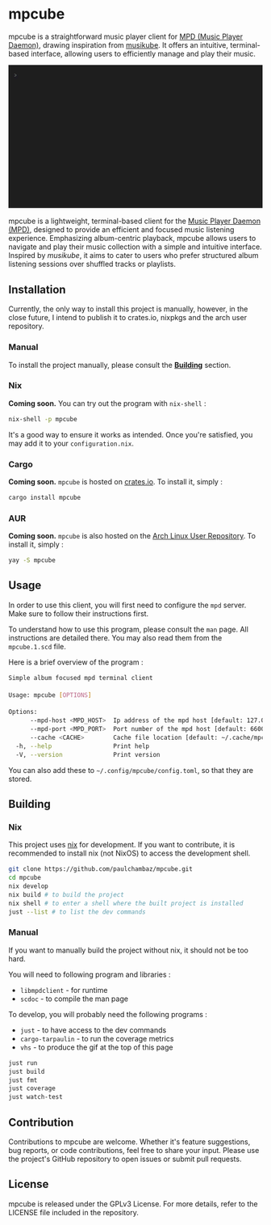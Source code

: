 # mpcube

mpcube is a straightforward music player client for [MPD (Music Player Daemon)](https://github.com/MusicPlayerDaemon/MPD), drawing inspiration from [musikube](https://github.com/clangen/musikcube). It offers an intuitive, terminal-based interface, allowing users to efficiently manage and play their music.

![](./demo.gif)

mpcube is a lightweight, terminal-based client for the [Music Player Daemon (MPD)](https://github.com/MusicPlayerDaemon/MPD), designed to provide an efficient and focused music listening experience. Emphasizing album-centric playback, mpcube allows users to navigate and  play their music collection with a simple and intuitive interface. Inspired by *musikube*, it aims to cater to users who prefer structured album listening sessions over shuffled tracks or playlists.

## Installation

Currently, the only way to install this project is manually, however, in the close future, I intend to publish it to crates.io, nixpkgs and the arch user repository.

### Manual

To install the project manually, please consult the [**Building**](#Building) section.

### Nix

**Coming soon.** You can try out the program with `nix-shell` :

```sh
nix-shell -p mpcube
```

It's a good way to ensure it works as intended. Once you're satisfied, you may add it to your `configuration.nix`.

### Cargo

**Coming soon.** `mpcube` is hosted on [crates.io](https://crates.io/crates/mpcube). To install it, simply :

```sh
cargo install mpcube
```

### AUR

**Coming soon.** `mpcube` is also hosted on the [Arch Linux User Repository](https://aur.archlinux.org/packages/mpcube). To install it, simply :

```sh
yay -S mpcube
```

## Usage

In order to use this client, you will first need to configure the `mpd` server. Make sure to follow their instructions first.

To understand how to use this program, please consult the `man` page. All instructions are detailed there. You may also read them from the `mpcube.1.scd` file.

Here is a brief overview of the program :

```sh
Simple album focused mpd terminal client

Usage: mpcube [OPTIONS]

Options:
      --mpd-host <MPD_HOST>  Ip address of the mpd host [default: 127.0.0.1]
      --mpd-port <MPD_PORT>  Port number of the mpd host [default: 6600]
      --cache <CACHE>        Cache file location [default: ~/.cache/mpcube/cache]
  -h, --help                 Print help
  -V, --version              Print version
```

You can also add these to `~/.config/mpcube/config.toml`, so that they are stored.

## Building

### Nix

This project uses [nix](https://github.com/NixOS/nix) for development. If you want to contribute, it is recommended to install nix (not NixOS) to access the development shell.

```sh
git clone https://github.com/paulchambaz/mpcube.git
cd mpcube
nix develop
nix build # to build the project
nix shell # to enter a shell where the built project is installed
just --list # to list the dev commands
```

### Manual

If you want to manually build the project without nix, it should not be too hard.

You will need to following program and libraries :

- `libmpdclient` - for runtime
- `scdoc` - to compile the man page

To develop, you will probably need the following programs :

- `just` - to have access to the dev commands
- `cargo-tarpaulin` - to run the coverage metrics
- `vhs` - to produce the gif at the top of this page

```sh
just run
just build
just fmt
just coverage
just watch-test
```

## Contribution

Contributions to mpcube are welcome. Whether it's feature suggestions, bug reports, or code contributions, feel free to share your input. Please use the project's GitHub repository to open issues or submit pull requests.

## License

mpcube is released under the GPLv3 License. For more details, refer to the LICENSE file included in the repository.
